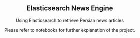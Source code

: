 <div id="top"></div>

<br />
<div align="center">

<h2 align="center">Elasticsearch News Engine
</h2>
<p size=large> Using Elasticsearch to retrieve Persian news articles</p>
Please refer to notebooks for further explanation of the project.
<div align="center">
</div>
<br>
</div>